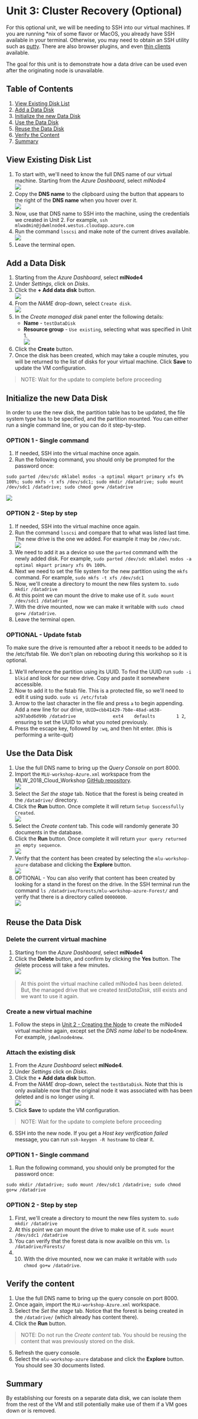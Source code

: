 # Unit 3: Cluster Recovery (Optional)

For this optional unit, we will be needing to SSH into our virtual machines.  If you are running *nix of some flavor or MacOS, you already have SSH available in your terminal.  Otherwise, you may need to obtain an SSH utility such as [putty](https://www.putty.org/).  There are also browser plugins, and even [thin clients](https://tools.bartlweb.net/webssh/) available.

The goal for this unit is to demonstrate how a data drive can be used even after the originating node is unavailable.

## Table of Contents
1. [View Existing Disk List](#viewExitingList)
2. [Add a Data Disk](#addDataDisk)
3. [Initialize the new Data Disk](#initializeDataDisk)
4. [Use the Data Disk](#useDataDisk)
5. [Reuse the Data Disk](#reuseDataDisk)
6. [Verify the Content](#verifyDataDisk)
7. [Summary](#summary)

<a name="viewExistingList"></a>
## View Existing Disk List
1. To start with, we'll need to know the full DNS name of our virtual machine.  Starting from the *Azure Dashboard*, select *mlNode4*  
![](images/azure-unit3-00001.png)
2. Copy the **DNS name** to the clipboard using the button that appears to the right of the **DNS name** when you hover over it.  
![](images/azure-unit3-00002.png)
3. Now, use that DNS name to SSH into the machine, using the credentials we created in Unit 2.  For example, `ssh mlwadmin@jdwmlnode4.westus.cloudapp.azure.com`
4. Run the command `lsscsi` and make note of the current drives available.  
![](images/azure-unit3-00003.png) 
5. Leave the terminal open.

<a name="addDataDisk"></a>
## Add a Data Disk
1. Starting from the *Azure Dashboard*, select **mlNode4**
2. Under *Settings*, click on *Disks*.
3. Click the **+ Add data disk** button.  
![](images/azure-unit3-00004.png)
4. From the *NAME* drop-down, select `Create disk`.  
![](images/azure-unit3-00005.png)
5. In the *Create managed disk* panel enter the following details:
	* **Name** - `testDataDisk`
	* **Resource group** - `Use existing`, selecting what was specified in Unit 1.  
![](images/azure-unit3-00006.png)
6. Click the **Create** button.
7. Once the disk has been created, which may take a couple minutes, you will be returned to the list of disks for your virtual machine.  Click **Save** to update the VM configuration.

> NOTE: Wait for the update to complete before proceeding

<a name="initializeDataDisk"></a>
## Initialize the new Data Disk 
In order to use the new disk, the partition table has to be updated, the file system type has to be specified, and the partition mounted.  You can either run a single command line, or you can do it step-by-step.

### OPTION 1 - Single command ###
1. If needed, SSH into the virtual machine once again.
2. Run the following command, you should only be prompted for the password once:

~~~
sudo parted /dev/sdc mklabel msdos -a optimal mkpart primary xfs 0% 100%; sudo mkfs -t xfs /dev/sdc1; sudo mkdir /datadrive; sudo mount /dev/sdc1 /datadrive; sudo chmod go+w /datadrive
~~~  
![](images/azure-unit3-00008.png)

### OPTION 2 - Step by step ###
1. If needed, SSH into the virtual machine once again.
2. Run the command `lsscsi` and compare that to what was listed last time.  The new drive is the one we added.  For example it may be `/dev/sdc`.  
![](images/azure-unit3-00007.png)
3. We need to add it as a device so use the `parted` command with the newly added disk.  For example, `sudo parted /dev/sdc mklabel msdos -a optimal mkpart primary xfs 0% 100%`.
7. Next we need to set the file system for the new partition using the `mkfs` command.  For example, `sudo mkfs -t xfs /dev/sdc1`
8. Now, we'll create a directory to mount the new files system to. `sudo mkdir /datadrive`
9. At this point we can mount the drive to make use of it. `sudo mount /dev/sdc1 /datadrive`
10. With the drive mounted, now we can make it writable with `sudo chmod go+w /datadrive`.
14. Leave the terminal open.

### OPTIONAL - Update fstab ###
To make sure the drive is remounted after a reboot it needs to be added to the /etc/fstab file. We don't plan on rebooting during this workshop so it is optional.

1.  We'll reference the partition using its UUID.  To find the UUID run `sudo -i blkid` and look for our new drive.  Copy and paste it somewhere accessible.
11. Now to add it to the fstab file.  This is a protected file, so we'll need to edit it using sudo. `sudo vi /etc/fstab`
12. Arrow to the last character in the file and press `a` to begin appending.  Add a new line for our drive, `UUID=cbb41429-7b8e-48ad-a638-a297abd6d99b /datadrive              ext4    defaults        1 2`, ensuring to set the UUID to what you noted previously.
13. Press the escape key, followed by `:wq`, and then hit enter. (this is performing a write-quit)

<a name="useDataDisk"></a>
## Use the Data Disk
1. Use the full DNS name to bring up the *Query Console* on port 8000.
2. Import the `MLU-workshop-Azure.xml` workspace from the MLW\_2018\_Cloud_Workshop [GitHub repository](https://github.com/MarkLogicUniversity/MLW_2018_Cloud_Workshop/blob/master/Azure/unit3-node-recovery/MLU-workshop-Azure.xml).  
![](images/azure-unit3-00009.png)
2. Select the *Set the stage* tab.  Notice that the forest is being created in the `/datadrive/` directory.
3. Click the **Run** button.  Once complete it will return `Setup Successfully Created`.  
![](images/azure-unit3-00010.png)
4. Select the *Create content* tab.  This code will randomly generate 30 documents in the database.
5. Click the **Run** button. Once complete it will return `your query returned an empty sequence`.  
![](images/azure-unit3-00011.png)
6. Verify that the content has been created by selecting the `mlu-workshop-azure` database and clicking the **Explore** button.  
![](images/azure-unit3-00012.png)
7. OPTIONAL - You can also verify that content has been created by looking for a stand in the forest on the drive.  In the SSH terminal run the command `ls /datadrive/Forests/mlu-workshop-azure-Forest/` and verify that there is a directory called `00000000`.  
![](images/azure-unit3-00013.png)

<a name="reuseDataDisk"></a>
## Reuse the Data Disk
### Delete the current virtual machine ###
 
1. Starting from the *Azure Dashboard*, select **mlNode4**
2. Click the **Delete** button, and confirm by clicking the **Yes** button.  The delete process will take a few minutes.  
![](images/azure-unit3-00014.png)

> At this point the virtual machine called mlNode4 has been deleted.  But, the managed drive that we created *testDataDisk*, still exists and we want to use it again.

### Create a new virtual machine ###
1. Follow the steps in [Unit 2 - Creating the Node](../unit2-cluster-scale-up/README.md#toc_1) to create the mlNode4 virtual machine again, except set the *DNS name label* to be node4new.  For example, `jdwmlnode4new`.

### Attach the existing disk ###
1. From the *Azure Dashboard* select **mlNode4**.
4. Under *Settings* click on *Disks*.
3. Click the **+ Add data disk** button.
4. From the *NAME* drop-down, select the `testDataDisk`. Note that this is only available now that the original node it was associated with has been deleted and is no longer using it.  
![](images/azure-unit3-00015.png)
5. Click **Save** to update the VM configuration.  

> NOTE: Wait for the update to complete before proceeding
6. SSH into the new node.  If you get a *Host key verification failed* message, you can run `ssh-keygen -R hostname` to clear it.

### OPTION 1 - Single command ###
1. Run the following command, you should only be prompted for the password once:

~~~
sudo mkdir /datadrive; sudo mount /dev/sdc1 /datadrive; sudo chmod go+w /datadrive
~~~

### OPTION 2 - Step by step ###
1. First, we'll create a directory to mount the new files system to. `sudo mkdir /datadrive`
9. At this point we can mount the drive to make use of it. `sudo mount /dev/sdc1 /datadrive`
10. You can verify that the forest data is now availble on this vm. `ls /datadrive/Forests/`
11. 10. With the drive mounted, now we can make it writable with `sudo chmod go+w /datadrive`.

<a name="verifyDataDisk"></a>
## Verify the content ##
1. Use the full DNS name to bring up the query console on port 8000.
2. Once again, import the `MLU-workshop-Azure.xml` workspace.
2. Select the *Set the stage* tab.  Notice that the forest is being created in the `/datadrive/` (which already has content there).
3. Click the **Run** button.

> NOTE: Do not run the *Create content* tab.  You should be reusing the content that was previously stored on the disk.

5. Refresh the query console.
5. Select the `mlu-workshop-azure` database and click the **Explore** button.  You should see 30 documents listed.

<a name="summary"></a>
## Summary
By establishing our forests on a separate data disk, we can isolate them from the rest of the VM and still potentially make use of them if a VM goes down or is removed.
